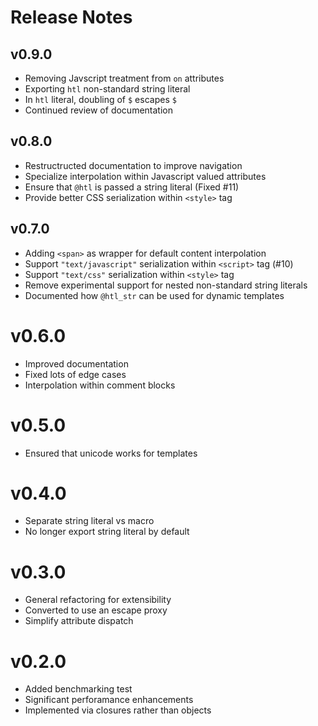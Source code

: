 # Release Notes

## v0.9.0

- Removing Javscript treatment from `on` attributes
- Exporting `htl` non-standard string literal
- In `htl` literal, doubling of `$` escapes `$`
- Continued review of documentation

## v0.8.0

- Restructructed documentation to improve navigation
- Specialize interpolation within Javascript valued attributes
- Ensure that `@htl` is passed a string literal (Fixed #11)
- Provide better CSS serialization within `<style>` tag

## v0.7.0

- Adding `<span>` as wrapper for default content interpolation
- Support `"text/javascript"` serialization within `<script>` tag (#10)
- Support `"text/css"` serialization within `<style>` tag
- Remove experimental support for nested non-standard string literals
- Documented how `@htl_str` can be used for dynamic templates

# v0.6.0

- Improved documentation
- Fixed lots of edge cases
- Interpolation within comment blocks

# v0.5.0

- Ensured that unicode works for templates

# v0.4.0

- Separate string literal vs macro
- No longer export string literal by default

# v0.3.0

- General refactoring for extensibility
- Converted to use an escape proxy
- Simplify attribute dispatch

# v0.2.0

- Added benchmarking test
- Significant perforamance enhancements
- Implemented via closures rather than objects
